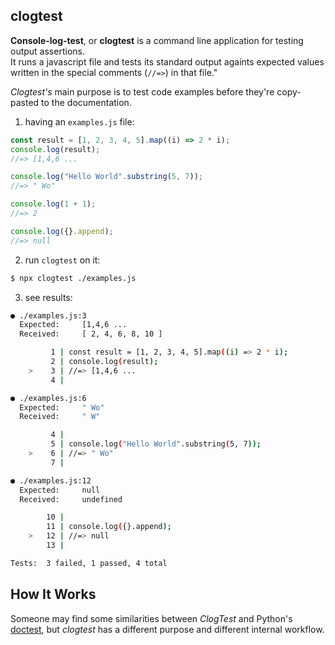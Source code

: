 ## clogtest

**Console-log-test**, or **clogtest** is a command line application for testing output assertions.  
It runs a javascript file and tests its standard output againts expected values written in the special comments (`//=>`) in that file."

_Clogtest's_ main purpose is to test code examples before they're copy-pasted to the documentation.

1. having an `examples.js` file:

```js
const result = [1, 2, 3, 4, 5].map((i) => 2 * i);
console.log(result);
//=> [1,4,6 ...

console.log("Hello World".substring(5, 7));
//=> " Wo"

console.log(1 + 1);
//=> 2

console.log({}.append);
//=> null
```

2. run `clogtest` on it:

```bash
$ npx clogtest ./examples.js
```

3. see results:

```bash
● ./examples.js:3
  Expected:     [1,4,6 ...
  Received:     [ 2, 4, 6, 8, 10 ]

         1 | const result = [1, 2, 3, 4, 5].map((i) => 2 * i);
         2 | console.log(result);
    >    3 | //=> [1,4,6 ...
         4 |

● ./examples.js:6
  Expected:     " Wo"
  Received:     " W"

         4 |
         5 | console.log("Hello World".substring(5, 7));
    >    6 | //=> " Wo"
         7 |

● ./examples.js:12
  Expected:     null
  Received:     undefined

        10 |
        11 | console.log({}.append);
    >   12 | //=> null
        13 |

Tests:  3 failed, 1 passed, 4 total
```

## How It Works

Someone may find some similarities between _ClogTest_ and Python's [doctest](https://docs.python.org/3/library/doctest.html), but _clogtest_ has a different purpose and different internal workflow.
